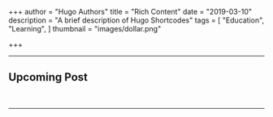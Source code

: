 +++
author = "Hugo Authors"
title = "Rich Content"
date = "2019-03-10"
description = "A brief description of Hugo Shortcodes"
tags = [
    "Education",
    "Learning",
]
thumbnail = "images/dollar.png"

+++

---

## Upcoming Post

<br>

---
